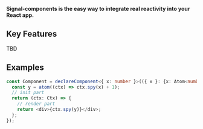 **Signal-components is the easy way to integrate real reactivity into your React app.**

## Key Features

TBD

## Examples

```typescript
const Component = declareComponent<{ x: number }>(({ x }: {x: Atom<number>}) => {
  const y = atom((ctx) => ctx.spy(x) + 1);
  // init part
  return (ctx: Ctx) => {
    // render part
    return <div>{ctx.spy(y)}</div>;
  };
});
```
